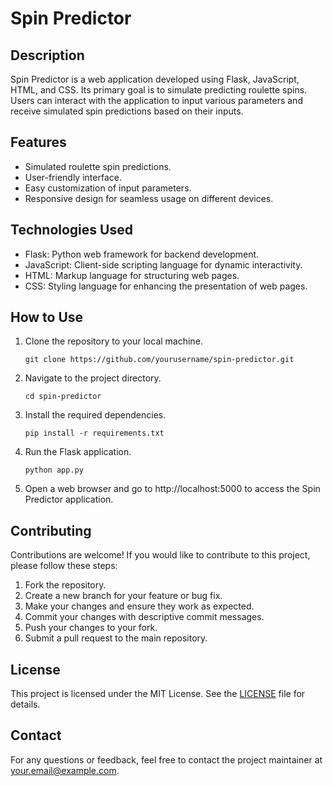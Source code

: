 # Spin Predictor

## Description
Spin Predictor is a web application developed using Flask, JavaScript, HTML, and CSS. Its primary goal is to simulate predicting roulette spins. Users can interact with the application to input various parameters and receive simulated spin predictions based on their inputs.

## Features
- Simulated roulette spin predictions.
- User-friendly interface.
- Easy customization of input parameters.
- Responsive design for seamless usage on different devices.

## Technologies Used
- Flask: Python web framework for backend development.
- JavaScript: Client-side scripting language for dynamic interactivity.
- HTML: Markup language for structuring web pages.
- CSS: Styling language for enhancing the presentation of web pages.

## How to Use
1. Clone the repository to your local machine.
    ```
    git clone https://github.com/yourusername/spin-predictor.git
    ```
2. Navigate to the project directory.
    ```
    cd spin-predictor
    ```
3. Install the required dependencies.
    ```
    pip install -r requirements.txt
    ```
4. Run the Flask application.
    ```
    python app.py
    ```
5. Open a web browser and go to http://localhost:5000 to access the Spin Predictor application.

## Contributing
Contributions are welcome! If you would like to contribute to this project, please follow these steps:
1. Fork the repository.
2. Create a new branch for your feature or bug fix.
3. Make your changes and ensure they work as expected.
4. Commit your changes with descriptive commit messages.
5. Push your changes to your fork.
6. Submit a pull request to the main repository.

## License
This project is licensed under the MIT License. See the [LICENSE](LICENSE) file for details.

## Contact
For any questions or feedback, feel free to contact the project maintainer at [your.email@example.com](mailto:your.email@example.com).
